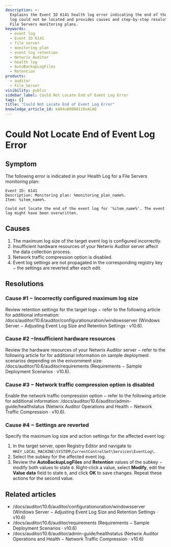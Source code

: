 ```yaml
---
description: >-
  Explains the Event ID 6141 health log error indicating the end of the event
  log could not be located and provides causes and step-by-step resolutions for
  File Servers monitoring plans.
keywords:
  - event log
  - Event ID 6141
  - file server
  - monitoring plan
  - event log retention
  - Netwrix Auditor
  - health log
  - AutoBackupLogFiles
  - Retention
products:
  - auditor
  - File_Server
visibility: public
sidebar_label: Could Not Locate End of Event Log Error
tags: []
title: "Could Not Locate End of Event Log Error"
knowledge_article_id: kA04u00000110xACAQ
---
```


# Could Not Locate End of Event Log Error

## Symptom

The following error is indicated in your Health Log for a File Servers monitoring plan:

```text
Event ID: 6141 
Description: Monitoring plan: %monitoring_plan_name%.
Item: %item_name%.

Could not locate the end of the event log for '%item_name%'. The event log might have been overwritten. 
```

## Causes

1. The maximum log size of the target event log is configured incorrectly.
2. Insufficient hardware resources of your Netwrix Auditor server affect the data collection process.
3. Network traffic compression option is disabled.
4. Event log settings are not propagated in the corresponding registry key − the settings are reverted after each edit.

## Resolutions

### Cause #1 − Incorrectly configured maximum log size

Review retention settings for the target logs − refer to the following article for additional information: /docs/auditor/10.6/auditor/configurationuration/windowsserver (Windows Server − Adjusting Event Log Size and Retention Settings · v10.6).

### Cause #2 −Insufficient hardware resources

Review the hardware resources of your Netwrix Auditor server − refer to the following article for for additional information on sample deployment scenarios depending on the enivornment size: /docs/auditor/10.6/auditor/requirements (Requirements − Sample Deployment Scenarios · v10.6).

### Cause #3 − Network traffic compression option is disabled

Enable the network traffic compression option − refer to the following article for additional information: /docs/auditor/10.6/auditor/admin-guide/healthstatus (Netwrix Auditor Operations and Health − Network Traffic Compression · v10.6).

### Cause #4 − Settings are reverted

Specify the maximum log size and action settings for the affected event log:

1. In the target server, open Registry Editor and navigate to `HKEY_LOCAL_MACHINE\SYSTEM\CurrentControlSet\Services\EventLog\`.
2. Select the subkey for the affected event log.
3. Review the **AutoBackupLogFiles** and **Retention** values of the subkey − modify both values to state `0`. Right-click a value, select **Modify**, edit the **Value data** field to state `0`, and click **OK** to save changes. Repeat these actions for the second value.

## Related articles

- /docs/auditor/10.6/auditor/configurationuration/windowsserver (Windows Server − Adjusting Event Log Size and Retention Settings · v10.6)
- /docs/auditor/10.6/auditor/requirements (Requirements − Sample Deployment Scenarios · v10.6)
- /docs/auditor/10.6/auditor/admin-guide/healthstatus (Netwrix Auditor Operations and Health − Network Traffic Compression · v10.6)

